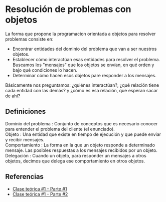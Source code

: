 # Resolución de problemas con objetos

La forma que propone la programacion orientada a objetos para resolver
problemas consiste en:

* Encontrar entidades del dominio del problema que van a ser nuestros objetos.
* Establecer cómo interactúan esas entidades para resolver el problema.
Buscamos los "mensajes" que los objetos se envían, en qué orden y bajo qué
condiciones lo hacen.
* Determinar cómo hacen esos objetos pare responder a los mensajes.

Básicamente nos preguntamos: ¿quiénes interactúan?, ¿qué relación tiene cada
entidad con las demás? y ¿cómo es esa relación, que esperan sacar de ahí?

## Definiciones

Dominio del problema
:	Conjunto de conceptos que es necesario conocer para entender el problema del
cliente (el enunciado).
<br/>
Objeto
: Una entidad que existe en tiempo de ejecución y que puede enviar y recibir
mensajes.
<br/>
Comportamiento
:	La forma en la que un objeto responde a determinado mensaje. Las posibles
respuestas a los mensajes recibidos por un objeto.
<br/>
Delegación
: Cuando un objeto, para responder un mensajes a otros objetos, decimos que
delega ese comportamiento en otros objetos.

## Referencias

* [Clase teórica #1 - Parte #1](https://www.youtube.com/watch?v=p4M__44V4bM)
* [Clase teórica #1 - Parte #2](https://www.youtube.com/watch?v=_QvkL1_MOVk&feature=emb_imp_woyt)

